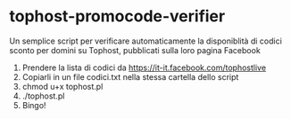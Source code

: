 tophost-promocode-verifier
==========================

Un semplice script per verificare automaticamente la disponiblità di codici sconto per domini su Tophost, pubblicati sulla loro pagina Facebook


1. Prendere la lista di codici da https://it-it.facebook.com/tophostlive
2. Copiarli in un file codici.txt nella stessa cartella dello script
3. chmod u+x tophost.pl
4. ./tophost.pl
5. Bingo!
